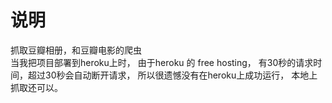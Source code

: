 # 说明
抓取豆瓣相册，和豆瓣电影的爬虫 <br>
当我把项目部署到heroku上时，
由于heroku 的 free hosting，
有30秒的请求时间，超过30秒会自动断开请求，
所以很遗憾没有在heroku上成功运行，
本地上抓取还可以。
